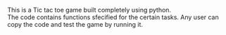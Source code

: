 This is a Tic tac toe game built completely using python.
<br>
The code contains functions sfecified for the certain tasks.
Any user can copy the code and test the game by running it.
